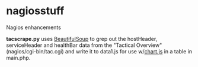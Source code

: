 # nagiosstuff
Nagios enhancements

<b>tacscrape.py</b> uses <a href="https://www.crummy.com/software/BeautifulSoup/bs4/doc/">BeautifulSoup</a> to grep out the hostHeader, serviceHeader and healthBar data from the "Tactical Overview" (nagios/cgi-bin/tac.cgi) and write it to data1.js for use w/<a href="http://www.chartjs.org">chart.js</a> in a table in main.php.
